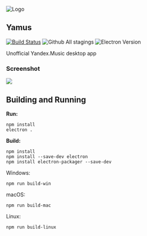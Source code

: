 ![Logo](https://upload.wikimedia.org/wikipedia/commons/2/2c/Yandex_Music_Russian_logo.svg)
## Yamus ##
[![Build Status](https://travis-ci.org/dpteam/Yamus.svg?branch=master)](https://travis-ci.org/dpteam/Yamus)
 ![Github All stagings](https://img.shields.io/github/downloads/dpteam/Yamus/total.svg)
 ![Electron Version](https://img.shields.io/badge/Electron-1.8.4-brightgreen.svg)
 
Unofficial Yandex.Music desktop app

### Screenshot
![](https://i.imgur.com/k3WV4hR.png)

## Building and Running ##

**Run:**
 

    npm install
    electron .

**Build:**

    npm install
	npm install --save-dev electron
    npm install electron-packager --save-dev
 Windows:
 

	npm run build-win
  macOS:
  

	npm run build-mac
   Linux:
   

	npm run build-linux
